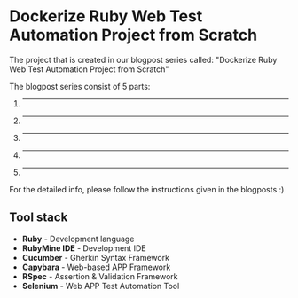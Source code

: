 # Dockerize Ruby Web Test Automation Project from Scratch
The project that is created in our blogpost series called: "Dockerize Ruby Web Test Automation Project from Scratch"

The blogpost series consist of 5 parts:
1. ---
2. ---
3. ---
4. --- 
5. ---

For the detailed info, please follow the instructions given in the blogposts :)

## Tool stack

* **Ruby** - Development language
* **RubyMine IDE** - Development IDE
* **Cucumber** - Gherkin Syntax Framework
* **Capybara** - Web-based APP Framework
* **RSpec** - Assertion & Validation Framework
* **Selenium** - Web APP Test Automation Tool

